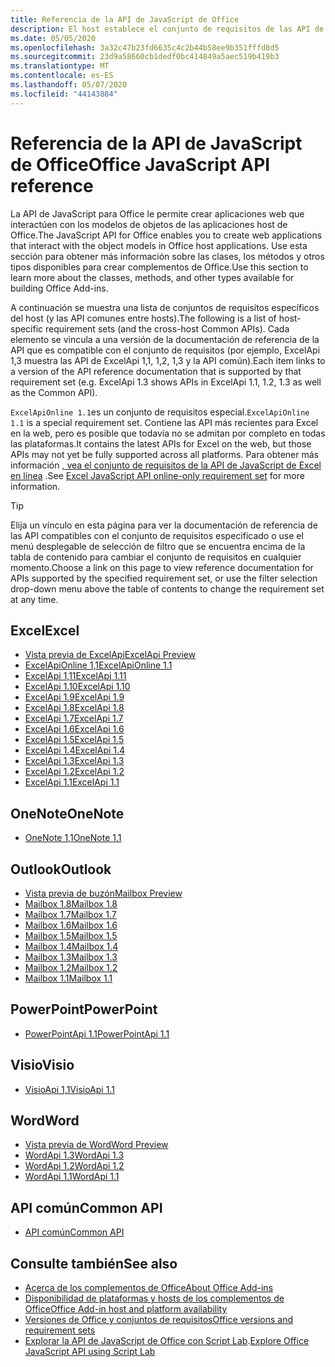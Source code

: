 ```yaml
---
title: Referencia de la API de JavaScript de Office
description: El host establece el conjunto de requisitos de las API de JavaScript de Office.
ms.date: 05/05/2020
ms.openlocfilehash: 3a32c47b23fd6635c4c2b44b58ee9b351fffd8d5
ms.sourcegitcommit: 23d9a58660cb1dedf0bc414849a5aec519b419b3
ms.translationtype: MT
ms.contentlocale: es-ES
ms.lasthandoff: 05/07/2020
ms.locfileid: "44143884"
---
```

# <a name="office-javascript-api-reference"></a><span data-ttu-id="bc2b0-103">Referencia de la API de JavaScript de Office</span><span class="sxs-lookup"><span data-stu-id="bc2b0-103">Office JavaScript API reference</span></span>

<span data-ttu-id="bc2b0-104">La API de JavaScript para Office le permite crear aplicaciones web que interactúen con los modelos de objetos de las aplicaciones host de Office.</span><span class="sxs-lookup"><span data-stu-id="bc2b0-104">The JavaScript API for Office enables you to create web applications that interact with the object models in Office host applications.</span></span> <span data-ttu-id="bc2b0-105">Use esta sección para obtener más información sobre las clases, los métodos y otros tipos disponibles para crear complementos de Office.</span><span class="sxs-lookup"><span data-stu-id="bc2b0-105">Use this section to learn more about the classes, methods, and other types available for building Office Add-ins.</span></span>

<span data-ttu-id="bc2b0-106">A continuación se muestra una lista de conjuntos de requisitos específicos del host (y las API comunes entre hosts).</span><span class="sxs-lookup"><span data-stu-id="bc2b0-106">The following is a list of host-specific requirement sets (and the cross-host Common APIs).</span></span> <span data-ttu-id="bc2b0-107">Cada elemento se vincula a una versión de la documentación de referencia de la API que es compatible con el conjunto de requisitos (por ejemplo, ExcelApi 1,3 muestra las API de ExcelApi 1,1, 1,2, 1,3 y la API común).</span><span class="sxs-lookup"><span data-stu-id="bc2b0-107">Each item links to a version of the API reference documentation that is supported by that requirement set (e.g. ExcelApi 1.3 shows APIs in ExcelApi 1.1, 1.2, 1.3 as well as the Common API).</span></span>

<span data-ttu-id="bc2b0-108">`ExcelApiOnline 1.1`es un conjunto de requisitos especial.</span><span class="sxs-lookup"><span data-stu-id="bc2b0-108">`ExcelApiOnline 1.1` is a special requirement set.</span></span> <span data-ttu-id="bc2b0-109">Contiene las API más recientes para Excel en la web, pero es posible que todavía no se admitan por completo en todas las plataformas.</span><span class="sxs-lookup"><span data-stu-id="bc2b0-109">It contains the latest APIs for Excel on the web, but those APIs may not yet be fully supported across all platforms.</span></span> <span data-ttu-id="bc2b0-110">Para obtener más información [, vea el conjunto de requisitos de la API de JavaScript de Excel en línea](/office/dev/add-ins/reference/requirement-sets/excel-api-online-requirement-set) .</span><span class="sxs-lookup"><span data-stu-id="bc2b0-110">See [Excel JavaScript API online-only requirement set](/office/dev/add-ins/reference/requirement-sets/excel-api-online-requirement-set) for more information.</span></span>

> [!TIP]
> <span data-ttu-id="bc2b0-111">Elija un vínculo en esta página para ver la documentación de referencia de las API compatibles con el conjunto de requisitos especificado o use el menú desplegable de selección de filtro que se encuentra encima de la tabla de contenido para cambiar el conjunto de requisitos en cualquier momento.</span><span class="sxs-lookup"><span data-stu-id="bc2b0-111">Choose a link on this page to view reference documentation for APIs supported by the specified requirement set, or use the filter selection drop-down menu above the table of contents to change the requirement set at any time.</span></span>

## <a name="excel"></a><span data-ttu-id="bc2b0-112">Excel</span><span class="sxs-lookup"><span data-stu-id="bc2b0-112">Excel</span></span>

- [<span data-ttu-id="bc2b0-113">Vista previa de ExcelApi</span><span class="sxs-lookup"><span data-stu-id="bc2b0-113">ExcelApi Preview</span></span>](/javascript/api/excel?view=excel-js-preview)
- [<span data-ttu-id="bc2b0-114">ExcelApiOnline 1,1</span><span class="sxs-lookup"><span data-stu-id="bc2b0-114">ExcelApiOnline 1.1</span></span>](/javascript/api/excel?view=excel-js-online)
- [<span data-ttu-id="bc2b0-115">ExcelApi 1,11</span><span class="sxs-lookup"><span data-stu-id="bc2b0-115">ExcelApi 1.11</span></span>](/javascript/api/excel?view=excel-js-1.11)
- [<span data-ttu-id="bc2b0-116">ExcelApi 1.10</span><span class="sxs-lookup"><span data-stu-id="bc2b0-116">ExcelApi 1.10</span></span>](/javascript/api/excel?view=excel-js-1.10)
- [<span data-ttu-id="bc2b0-117">ExcelApi 1.9</span><span class="sxs-lookup"><span data-stu-id="bc2b0-117">ExcelApi 1.9</span></span>](/javascript/api/excel?view=excel-js-1.9)
- [<span data-ttu-id="bc2b0-118">ExcelApi 1.8</span><span class="sxs-lookup"><span data-stu-id="bc2b0-118">ExcelApi 1.8</span></span>](/javascript/api/excel?view=excel-js-1.8)
- [<span data-ttu-id="bc2b0-119">ExcelApi 1.7</span><span class="sxs-lookup"><span data-stu-id="bc2b0-119">ExcelApi 1.7</span></span>](/javascript/api/excel?view=excel-js-1.7)
- [<span data-ttu-id="bc2b0-120">ExcelApi 1.6</span><span class="sxs-lookup"><span data-stu-id="bc2b0-120">ExcelApi 1.6</span></span>](/javascript/api/excel?view=excel-js-1.6)
- [<span data-ttu-id="bc2b0-121">ExcelApi 1.5</span><span class="sxs-lookup"><span data-stu-id="bc2b0-121">ExcelApi 1.5</span></span>](/javascript/api/excel?view=excel-js-1.5)
- [<span data-ttu-id="bc2b0-122">ExcelApi 1.4</span><span class="sxs-lookup"><span data-stu-id="bc2b0-122">ExcelApi 1.4</span></span>](/javascript/api/excel?view=excel-js-1.4)
- [<span data-ttu-id="bc2b0-123">ExcelApi 1.3</span><span class="sxs-lookup"><span data-stu-id="bc2b0-123">ExcelApi 1.3</span></span>](/javascript/api/excel?view=excel-js-1.3)
- [<span data-ttu-id="bc2b0-124">ExcelApi 1.2</span><span class="sxs-lookup"><span data-stu-id="bc2b0-124">ExcelApi 1.2</span></span>](/javascript/api/excel?view=excel-js-1.2)
- [<span data-ttu-id="bc2b0-125">ExcelApi 1.1</span><span class="sxs-lookup"><span data-stu-id="bc2b0-125">ExcelApi 1.1</span></span>](/javascript/api/excel?view=excel-js-1.1)

## <a name="onenote"></a><span data-ttu-id="bc2b0-126">OneNote</span><span class="sxs-lookup"><span data-stu-id="bc2b0-126">OneNote</span></span>

- [<span data-ttu-id="bc2b0-127">OneNote 1,1</span><span class="sxs-lookup"><span data-stu-id="bc2b0-127">OneNote 1.1</span></span>](/javascript/api/onenote?view=onenote-js-1.1)

## <a name="outlook"></a><span data-ttu-id="bc2b0-128">Outlook</span><span class="sxs-lookup"><span data-stu-id="bc2b0-128">Outlook</span></span>

- [<span data-ttu-id="bc2b0-129">Vista previa de buzón</span><span class="sxs-lookup"><span data-stu-id="bc2b0-129">Mailbox Preview</span></span>](/javascript/api/outlook?view=outlook-js-preview)
- [<span data-ttu-id="bc2b0-130">Mailbox 1.8</span><span class="sxs-lookup"><span data-stu-id="bc2b0-130">Mailbox 1.8</span></span>](/javascript/api/outlook?view=outlook-js-1.8)
- [<span data-ttu-id="bc2b0-131">Mailbox 1.7</span><span class="sxs-lookup"><span data-stu-id="bc2b0-131">Mailbox 1.7</span></span>](/javascript/api/outlook?view=outlook-js-1.7)
- [<span data-ttu-id="bc2b0-132">Mailbox 1.6</span><span class="sxs-lookup"><span data-stu-id="bc2b0-132">Mailbox 1.6</span></span>](/javascript/api/outlook?view=outlook-js-1.6)
- [<span data-ttu-id="bc2b0-133">Mailbox 1.5</span><span class="sxs-lookup"><span data-stu-id="bc2b0-133">Mailbox 1.5</span></span>](/javascript/api/outlook?view=outlook-js-1.5)
- [<span data-ttu-id="bc2b0-134">Mailbox 1.4</span><span class="sxs-lookup"><span data-stu-id="bc2b0-134">Mailbox 1.4</span></span>](/javascript/api/outlook?view=outlook-js-1.4)
- [<span data-ttu-id="bc2b0-135">Mailbox 1.3</span><span class="sxs-lookup"><span data-stu-id="bc2b0-135">Mailbox 1.3</span></span>](/javascript/api/outlook?view=outlook-js-1.3)
- [<span data-ttu-id="bc2b0-136">Mailbox 1.2</span><span class="sxs-lookup"><span data-stu-id="bc2b0-136">Mailbox 1.2</span></span>](/javascript/api/outlook?view=outlook-js-1.2)
- [<span data-ttu-id="bc2b0-137">Mailbox 1.1</span><span class="sxs-lookup"><span data-stu-id="bc2b0-137">Mailbox 1.1</span></span>](/javascript/api/outlook?view=outlook-js-1.1)

## <a name="powerpoint"></a><span data-ttu-id="bc2b0-138">PowerPoint</span><span class="sxs-lookup"><span data-stu-id="bc2b0-138">PowerPoint</span></span>

- [<span data-ttu-id="bc2b0-139">PowerPointApi 1.1</span><span class="sxs-lookup"><span data-stu-id="bc2b0-139">PowerPointApi 1.1</span></span>](/javascript/api/powerpoint?view=powerpoint-js-1.1)

## <a name="visio"></a><span data-ttu-id="bc2b0-140">Visio</span><span class="sxs-lookup"><span data-stu-id="bc2b0-140">Visio</span></span>

- [<span data-ttu-id="bc2b0-141">VisioApi 1,1</span><span class="sxs-lookup"><span data-stu-id="bc2b0-141">VisioApi 1.1</span></span>](/javascript/api/visio?view=visio-js-1.1)

## <a name="word"></a><span data-ttu-id="bc2b0-142">Word</span><span class="sxs-lookup"><span data-stu-id="bc2b0-142">Word</span></span>

- [<span data-ttu-id="bc2b0-143">Vista previa de Word</span><span class="sxs-lookup"><span data-stu-id="bc2b0-143">Word Preview</span></span>](/javascript/api/word?view=word-js-preview)
- [<span data-ttu-id="bc2b0-144">WordApi 1.3</span><span class="sxs-lookup"><span data-stu-id="bc2b0-144">WordApi 1.3</span></span>](/javascript/api/word?view=word-js-1.3)
- [<span data-ttu-id="bc2b0-145">WordApi 1.2</span><span class="sxs-lookup"><span data-stu-id="bc2b0-145">WordApi 1.2</span></span>](/javascript/api/word?view=word-js-1.2)
- [<span data-ttu-id="bc2b0-146">WordApi 1.1</span><span class="sxs-lookup"><span data-stu-id="bc2b0-146">WordApi 1.1</span></span>](/javascript/api/word?view=word-js-1.1)

## <a name="common-api"></a><span data-ttu-id="bc2b0-147">API común</span><span class="sxs-lookup"><span data-stu-id="bc2b0-147">Common API</span></span>

- [<span data-ttu-id="bc2b0-148">API común</span><span class="sxs-lookup"><span data-stu-id="bc2b0-148">Common API</span></span>](/javascript/api/office?view=common-js)

## <a name="see-also"></a><span data-ttu-id="bc2b0-149">Consulte también</span><span class="sxs-lookup"><span data-stu-id="bc2b0-149">See also</span></span>

- [<span data-ttu-id="bc2b0-150">Acerca de los complementos de Office</span><span class="sxs-lookup"><span data-stu-id="bc2b0-150">About Office Add-ins</span></span>](/office/dev/add-ins/overview)
- [<span data-ttu-id="bc2b0-151">Disponibilidad de plataformas y hosts de los complementos de Office</span><span class="sxs-lookup"><span data-stu-id="bc2b0-151">Office Add-in host and platform availability</span></span>](/office/dev/add-ins/overview/office-add-in-availability)
- [<span data-ttu-id="bc2b0-152">Versiones de Office y conjuntos de requisitos</span><span class="sxs-lookup"><span data-stu-id="bc2b0-152">Office versions and requirement sets</span></span>](/office/dev/add-ins/develop/office-versions-and-requirement-sets)
- <span data-ttu-id="bc2b0-153">[Explorar la API de JavaScript de Office con Script Lab](/office/dev/add-ins/overview/explore-with-script-lab).</span><span class="sxs-lookup"><span data-stu-id="bc2b0-153">[Explore Office JavaScript API using Script Lab](/office/dev/add-ins/overview/explore-with-script-lab)</span></span>
